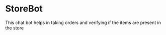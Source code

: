 # StoreBot
This chat bot helps in taking orders and verifying if the items are present in the store
